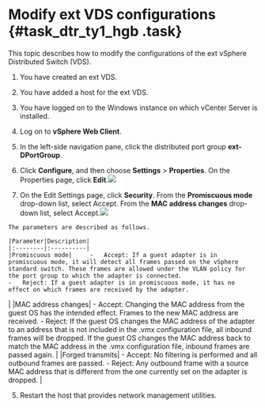 # Modify ext VDS configurations {#task_dtr_ty1_hgb .task}

This topic describes how to modify the configurations of the ext vSphere Distributed Switch \(VDS\).

1.  You have created an ext VDS.
2.  You have added a host for the ext VDS.
3.  You have logged on to the Windows instance on which vCenter Server is installed.

1.  Log on to **vSphere Web Client**. 
2.  In the left-side navigation pane, click the distributed port group **ext-DPortGroup**. 
3.  Click **Configure**, and then choose **Settings** \> **Properties**. On the Properties page, click **Edit**.![](http://static-aliyun-doc.oss-cn-hangzhou.aliyuncs.com/assets/img/85001/154886379136573_en-US.png)

 
4.   On the Edit Settings page, click **Security**. From the **Promiscuous mode** drop-down list, select Accept. From the **MAC address changes** drop-down list, select Accept.![](http://static-aliyun-doc.oss-cn-hangzhou.aliyuncs.com/assets/img/85001/154886379136574_en-US.png)

 

    The parameters are described as follows.

    |Parameter|Description|
    |:--------|:----------|
    |Promiscuous mode|     -   Accept: If a guest adapter is in promiscuous mode, it will detect all frames passed on the vSphere standard switch. These frames are allowed under the VLAN policy for the port group to which the adapter is connected.
    -   Reject: If a guest adapter is in promiscuous mode, it has no effect on which frames are received by the adapter.
 |
    |MAC address changes|     -   Accept: Changing the MAC address from the guest OS has the intended effect. Frames to the new MAC address are received.
    -   Reject: If the guest OS changes the MAC address of the adapter to an address that is not included in the .vmx configuration file, all inbound frames will be dropped. If the guest OS changes the MAC address back to match the MAC address in the .vmx configuration file, inbound frames are passed again.
 |
    |Forged transmits|     -   Accept: No filtering is performed and all outbound frames are passed.
    -   Reject: Any outbound frame with a source MAC address that is different from the one currently set on the adapter is dropped.
 |

5.  Restart the host that provides network management utilities. 

